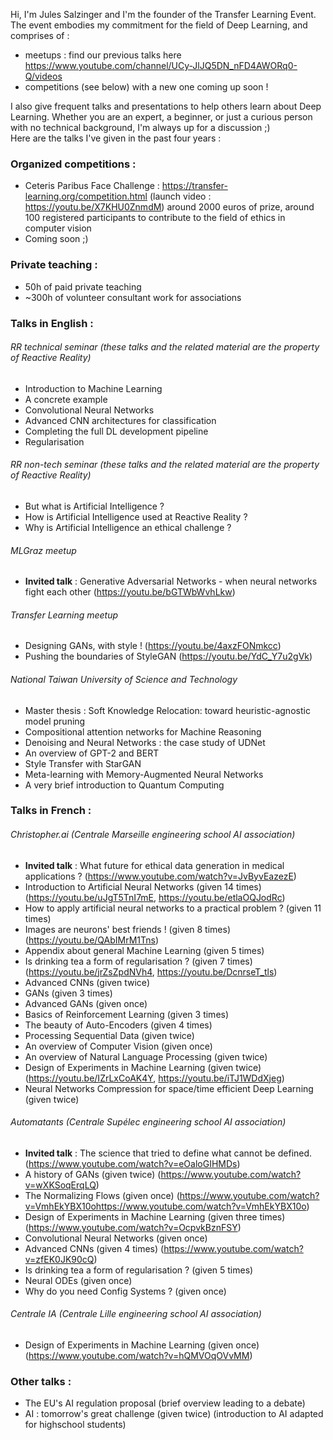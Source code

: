 Hi, I'm Jules Salzinger and I'm the founder of the Transfer Learning Event. The event embodies my commitment for the field of Deep Learning, and comprises of :
- meetups : find our previous talks here https://www.youtube.com/channel/UCy-JlJQ5DN_nFD4AWORq0-Q/videos
- competitions (see below) with a new one coming up soon !

I also give frequent talks and presentations to help others learn about Deep Learning. Whether you are an expert, a beginner, or just a curious person with no technical background, I'm always up for a discussion ;)  
Here are the talks I've given in the past four years :

### Organized competitions :
- Ceteris Paribus Face Challenge :  https://transfer-learning.org/competition.html (launch video : https://youtu.be/X7KHU0ZnmdM)
  around 2000 euros of prize, around 100 registered participants to contribute to the field of ethics in computer vision
- Coming soon ;)

### Private teaching :
- 50h of paid private teaching
- ~300h of volunteer consultant work for associations

### Talks in English :
###### RR technical seminar (these talks and the related material are the property of Reactive Reality)
- Introduction to Machine Learning
- A concrete example
- Convolutional Neural Networks
- Advanced CNN architectures for classification
- Completing the full DL development pipeline
- Regularisation

###### RR non-tech seminar (these talks and the related material are the property of Reactive Reality)
- But what is Artificial Intelligence ?
- How is Artificial Intelligence used at Reactive Reality ?
- Why is Artificial Intelligence an ethical challenge ?

###### MLGraz meetup
- **Invited talk** : Generative Adversarial Networks - when neural networks fight each other (https://youtu.be/bGTWbWvhLkw)

###### Transfer Learning meetup
- Designing GANs, with style ! (https://youtu.be/4axzFONmkcc)
- Pushing the boundaries of StyleGAN (https://youtu.be/YdC_Y7u2gVk)

###### National Taiwan University of Science and Technology
- Master thesis : Soft Knowledge Relocation: toward heuristic-agnostic model pruning
- Compositional attention networks for Machine Reasoning
- Denoising and Neural Networks : the case study of UDNet
- An overview of GPT-2 and BERT
- Style Transfer with StarGAN
- Meta-learning with Memory-Augmented Neural Networks
- A very brief introduction to Quantum Computing

### Talks in French :
###### Christopher.ai (Centrale Marseille engineering school AI association)
- **Invited talk** : What future for ethical data generation in medical applications ? (https://www.youtube.com/watch?v=JvByvEazezE)
- Introduction to Artificial Neural Networks (given 14 times) (https://youtu.be/uJgT5TnI7mE, https://youtu.be/etlaOQJodRc)
- How to apply artificial neural networks to a practical problem ? (given 11 times)
- Images are neurons' best friends ! (given 8 times) (https://youtu.be/QAbIMrM1Tns)
- Appendix about general Machine Learning (given 5 times)
- Is drinking tea a form of regularisation ? (given 7 times) (https://youtu.be/jrZsZpdNVh4, https://youtu.be/DcnrseT_tls)
- Advanced CNNs (given twice)
- GANs (given 3 times)
- Advanced GANs (given once)
- Basics of Reinforcement Learning (given 3 times)
- The beauty of Auto-Encoders (given 4 times)
- Processing Sequential Data (given twice)
- An overview of Computer Vision (given once)
- An overview of Natural Language Processing (given twice)
- Design of Experiments in Machine Learning (given twice) (https://youtu.be/IZrLxCoAK4Y, https://youtu.be/iTJ1WDdXjeg)
- Neural Networks Compression for space/time efficient Deep Learning (given twice)

###### Automatants (Centrale Supélec engineering school AI association)
- **Invited talk** : The science that tried to define what cannot be defined. (https://www.youtube.com/watch?v=eOaloGIHMDs)
- A history of GANs (given twice) (https://www.youtube.com/watch?v=wXKSoqErqLQ)
- The Normalizing Flows (given once) (https://www.youtube.com/watch?v=VmhEkYBX10ohttps://www.youtube.com/watch?v=VmhEkYBX10o)
- Design of Experiments in Machine Learning (given three times) (https://www.youtube.com/watch?v=OcpvkBznFSY)
- Convolutional Neural Networks (given once)
- Advanced CNNs (given 4 times) (https://www.youtube.com/watch?v=zfEK0JK90cQ)
- Is drinking tea a form of regularisation ? (given 5 times)
- Neural ODEs (given once)
- Why do you need Config Systems ? (given once)

###### Centrale IA (Centrale Lille engineering school AI association)
- Design of Experiments in Machine Learning (given once) (https://www.youtube.com/watch?v=hQMVOqOVvMM)

### Other talks :
- The EU's AI regulation proposal (brief overview leading to a debate)
- AI : tomorrow's great challenge (given twice) (introduction to AI adapted for highschool students)
